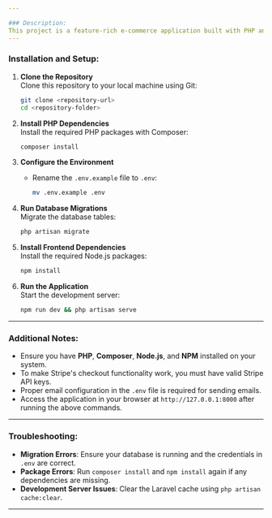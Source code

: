 ```yaml
---

### Description:
This project is a feature-rich e-commerce application built with PHP and Laravel. It integrates Stripe for seamless payment processing and includes email services for notifications and user communication. Follow the steps below to set up and run the application in your local environment.
---
```


### Installation and Setup:

1. **Clone the Repository**  
   Clone this repository to your local machine using Git:
   ```bash
   git clone <repository-url>
   cd <repository-folder>
   ```

2. **Install PHP Dependencies**  
   Install the required PHP packages with Composer:
   ```bash
   composer install
   ```

3. **Configure the Environment**  
   - Rename the `.env.example` file to `.env`:
     ```bash
     mv .env.example .env
     ```

4. **Run Database Migrations**  
   Migrate the database tables:
   ```bash
   php artisan migrate
   ```

5. **Install Frontend Dependencies**  
   Install the required Node.js packages:
   ```bash
   npm install
   ```

6. **Run the Application**  
   Start the development server:
   ```bash
   npm run dev && php artisan serve
   ```

---

### Additional Notes:
- Ensure you have **PHP**, **Composer**, **Node.js**, and **NPM** installed on your system.
- To make Stripe's checkout functionality work, you must have valid Stripe API keys.
- Proper email configuration in the `.env` file is required for sending emails.
- Access the application in your browser at `http://127.0.0.1:8000` after running the above commands.

---

### Troubleshooting:
- **Migration Errors**: Ensure your database is running and the credentials in `.env` are correct.
- **Package Errors**: Run `composer install` and `npm install` again if any dependencies are missing.
- **Development Server Issues**: Clear the Laravel cache using `php artisan cache:clear`.

---
